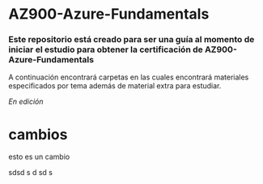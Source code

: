# AZ900-Azure-Fundamentals
### Este repositorio está creado para ser una guía al momento de iniciar el estudio para obtener la certificación de AZ900-Azure-Fundamentals
A continuación encontrará carpetas en las cuales encontrará materiales especificados por tema además de material extra para estudiar.


 *En edición* 


# cambios

esto es un cambio

sdsd
s
d
sd
s